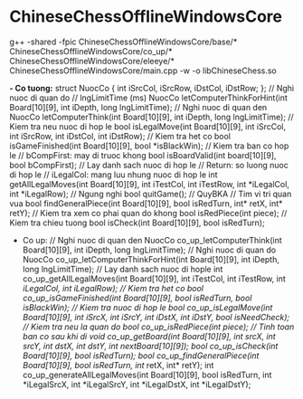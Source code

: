 # ChineseChessOfflineWindowsCore

g++ -shared -fpic ChineseChessOfflineWindowsCore/base/* ChineseChessOfflineWindowsCore/co_up/* ChineseChessOfflineWindowsCore/eleeye/* ChineseChessOfflineWindowsCore/main.cpp -w -o libChineseChess.so
<p>
	<b>- Co tuong:</b>
  struct NuocCo
	{
		int iSrcCol, iSrcRow, iDstCol, iDstRow;
	};
  // Nghi nuoc di quan do
  // lngLimitTime (ms)
	NuocCo letComputerThinkForHint(int Board[10][9], int iDepth, long lngLimitTime);
  // Nghi nuoc di quan den
	NuocCo letComputerThink(int Board[10][9], int iDepth, long lngLimitTime);
  // Kiem tra neu nuoc di hop le
	bool isLegalMove(int Board[10][9], int iSrcCol, int iSrcRow, int iDstCol, int iDstRow);
  // Kiem tra het co
	bool isGameFinished(int Board[10][9], bool *isBlackWin);
  // Kiem tra ban co hop le
  // bCompFirst: may di truoc khong
	bool isBoardValid(int board[10][9], bool bCompFirst);
  // Lay danh sach nuoc di hop le
  // Return: so luong nuoc di hop le
  // iLegalCol: mang luu nhung nuoc di hop le
	int getAllLegalMoves(int Board[10][9], int iTestCol, int iTestRow, int *iLegalCol, int *iLegalRow);
  // Ngung nghi
	bool quitGame();
	// QuyBKA
  // Tim vi tri quan vua
	bool findGeneralPiece(int Board[10][9], bool isRedTurn, int* retX, int* retY);
  // Kiem tra xem co phai quan do khong
	bool isRedPiece(int piece);
  // Kiem tra chieu tuong
	bool isCheck(int Board[10][9], bool isRedTurn);
</p>  
  
- Co up:
  // Nghi nuoc di quan den
  NuocCo co_up_letComputerThink(int Board[10][9], int iDepth, long lngLimitTime);
  // Nghi nuoc di quan do
	NuocCo co_up_letComputerThinkForHint(int Board[10][9], int iDepth, long lngLimitTime);
  // Lay danh sach nuoc di hople
	int co_up_getAllLegalMoves(int Board[10][9], int iTestCol, int iTestRow,	int *iLegalCol, int *iLegalRow);
  // Kiem tra het co
	bool co_up_isGameFinished(int Board[10][9], bool isRedTurn, bool* isBlackWin);
  // Kiem tra nuoc di hop le
	bool co_up_isLegalMove(int Board[10][9], int iSrcX, int iSrcY, int iDstX, int iDstY, bool isNeedCheck);
  // Kiem tra neu la quan do
	bool co_up_isRedPiece(int piece);
  // Tinh toan ban co sau khi di
	void co_up_getBoard(int Board[10][9], int srcX, int srcY, int dstX, int dstY, int nextBoard[10][9]);
	bool co_up_isCheck(int Board[10][9], bool isRedTurn);
	bool co_up_findGeneralPiece(int Board[10][9], bool isRedTurn, int* retX, int* retY);
	int co_up_generateAllLegalMoves(int Board[10][9], bool isRedTurn, int *iLegalSrcX, int *iLegalSrcY, int *iLegalDstX, int *iLegalDstY);
